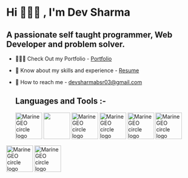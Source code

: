   # Hi 🙋🏻‍♂️ , I'm Dev Sharma

  ## A passionate self taught programmer, Web Developer and problem solver.

  * 👨🏻‍🎓 Check Out my Portfolio - [Portfolio](https://devportfolio-io.vercel.app/)
  * 📑 Know about my skills and experience - [Resume](https://drive.google.com/file/d/1_rqmdU05EmEnFI1XPcFDX49Kl8QakrdR/view?usp=sharing)
  * 📧 How to reach me - [devsharmabsr03@gmail.com](devsharmabsr03@gmail.com)

    ## Languages and Tools :-
    <img src="https://github.com/devgithubsharma/Dev-Portfolio.io/assets/96568994/cd7d0286-3f8a-4f10-8ad9-8bc82a276f19" alt="MarineGEO circle logo" style="height: 70px; width:70px;"/>
    <img src="https://github.com/devgithubsharma/Dev-Portfolio.io/assets/96568994/c7608f22-ebaf-4b1f-8c0a-9e2bc7bb802a" style="height: 70px; width:70px;"/>
    <img src="https://github.com/devgithubsharma/Dev-Portfolio.io/assets/96568994/b198f1fc-154b-4ba7-aabe-d82be85f75de" alt="MarineGEO circle logo" style="height: 70px; width:70px;"/>
    <img src="https://github.com/devgithubsharma/Dev-Portfolio.io/assets/96568994/77ecd003-c750-4c14-a208-8c3ec8541632" alt="MarineGEO circle logo" style="height: 70px; width:70px;"/>
    <img src="https://github.com/devgithubsharma/Dev-Portfolio.io/assets/96568994/b2e08333-46cb-48ef-aa40-f99d39be22f0" alt="MarineGEO circle logo" style="height: 70px; width:70px;"/>
      <img src="https://github.com/devgithubsharma/Dev-Portfolio.io/assets/96568994/5a8b0d81-98ea-4c8a-95e6-bca4f40e92c8" alt="MarineGEO circle logo" style="height: 70px; width:70px;"/>
<img src="https://github.com/devgithubsharma/Dev-Portfolio.io/assets/96568994/5a8b0d81-98ea-4c8a-95e6-bca4f40e92c8" alt="MarineGEO circle logo" style="height: 70px; width:70px;"/>
<img src="https://encrypted-tbn0.gstatic.com/images?q=tbn:ANd9GcSIgwYBOCstYjzdTXXjowdbMMG93jXNHJALepR-rVCSvw&s" alt="MarineGEO circle logo" style="height: 70px; width:70px;"/>



    
